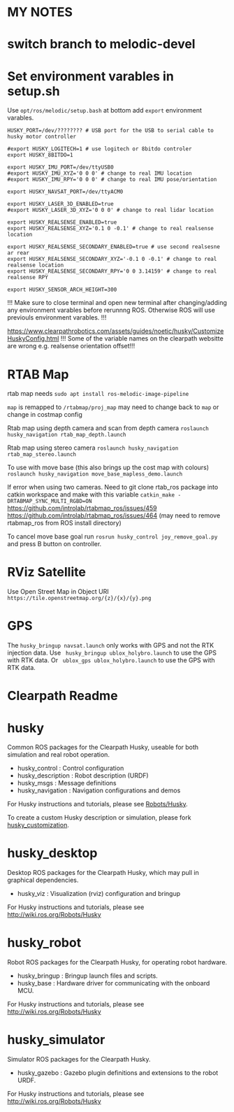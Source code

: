 MY NOTES
=====

# switch branch to melodic-devel

# Set environment varables in setup.sh
Use ```opt/ros/melodic/setup.bash``` at bottom add ```export``` environment varables.

```
HUSKY_PORT=/dev/???????? # USB port for the USB to serial cable to husky motor controller

#export HUSKY_LOGITECH=1 # use logitech or 8bitdo controler
export HUSKY_8BITDO=1

export HUSKY_IMU_PORT=/dev/ttyUSB0
#export HUSKY_IMU_XYZ='0 0 0' # change to real IMU location
#export HUSKY_IMU_RPY='0 0 0' # change to real IMU pose/orientation

export HUSKY_NAVSAT_PORT=/dev/ttyACM0

export HUSKY_LASER_3D_ENABLED=true
#export HUSKY_LASER_3D_XYZ='0 0 0' # change to real lidar location

export HUSKY_REALSENSE_ENABLED=true
export HUSKY_REALSENSE_XYZ='0.1 0 -0.1' # change to real realsense location

export HUSKY_REALSENSE_SECONDARY_ENABLED=true # use second realsesne ar rear
export HUSKY_REALSENSE_SECONDARY_XYZ='-0.1 0 -0.1' # change to real realsense location
export HUSKY_REALSENSE_SECONDARY_RPY='0 0 3.14159' # change to real realsense RPY

export HUSKY_SENSOR_ARCH_HEIGHT=300
```

!!! Make sure to close terminal and open new terminal after changing/adding any environment varables before rerunnng ROS. Otherwise ROS will use previouls environment varables. !!!

https://www.clearpathrobotics.com/assets/guides/noetic/husky/CustomizeHuskyConfig.html
!!! Some of the variable names on the clearpath websitte are wrong e.g. realsense orientation offset!!!

# RTAB Map

rtab map needs ```sudo apt install ros-melodic-image-pipeline```

```map``` is remapped to ```/rtabmap/proj_map``` may need to change back to ```map``` or change in costmap config

Rtab map using depth camera and scan from depth camera ```roslaunch husky_navigation rtab_map_depth.launch```

Rtab map using stereo camera ```roslaunch husky_navigation rtab_map_stereo.launch```

To use with move base (this also brings up the cost map with colours)  ```roslaunch husky_navigation move_base_mapless_demo.launch```

If error when using two cameras.
Need to git clone rtab_ros package into catkin workspace and make with this variable ```catkin_make -DRTABMAP_SYNC_MULTI_RGBD=ON```
https://github.com/introlab/rtabmap_ros/issues/459
https://github.com/introlab/rtabmap_ros/issues/464
(may need to remove rtabmap_ros from ROS install directory)

To cancel move base goal run ```rosrun husky_control joy_remove_goal.py``` and press B button on controller.

# RViz Satellite

Use Open Street Map in Object URI ```https://tile.openstreetmap.org/{z}/{x}/{y}.png```

# GPS
The ```husky_bringup navsat.launch``` only works with GPS and not the RTK injection data.
Use ``` husky_bringup ublox_holybro.launch``` to use the GPS with RTK data.
Or ``` ublox_gps ublox_holybro.launch``` to use the GPS with RTK data.

Clearpath Readme
=====

husky
=====

Common ROS packages for the Clearpath Husky, useable for both simulation and
real robot operation.

 - husky_control : Control configuration
 - husky_description : Robot description (URDF)
 - husky_msgs : Message definitions
 - husky_navigation : Navigation configurations and demos

For Husky instructions and tutorials, please see [Robots/Husky](http://wiki.ros.org/Robots/Husky).

To create a custom Husky description or simulation, please fork [husky_customization](https://github.com/husky/husky_customization).

husky_desktop
=============

Desktop ROS packages for the Clearpath Husky, which may pull in graphical dependencies.

 - husky_viz : Visualization (rviz) configuration and bringup

For Husky instructions and tutorials, please see http://wiki.ros.org/Robots/Husky

husky_robot
===========

Robot ROS packages for the Clearpath Husky, for operating robot hardware.

 - husky_bringup : Bringup launch files and scripts.
 - husky_base : Hardware driver for communicating with the onboard MCU.

For Husky instructions and tutorials, please see http://wiki.ros.org/Robots/Husky

husky_simulator
==============

Simulator ROS packages for the Clearpath Husky.

 - husky_gazebo : Gazebo plugin definitions and extensions to the robot URDF.

For Husky instructions and tutorials, please see http://wiki.ros.org/Robots/Husky
